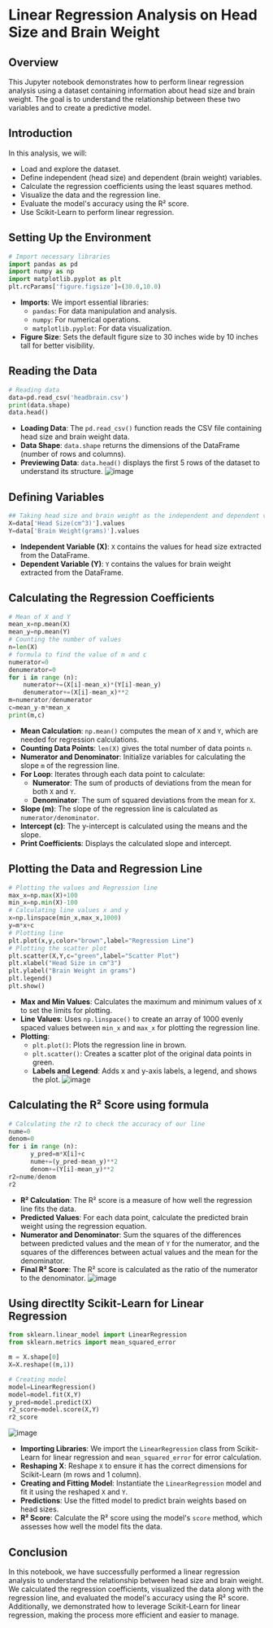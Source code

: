 
# Linear Regression Analysis on Head Size and Brain Weight

## Overview
This Jupyter notebook demonstrates how to perform linear regression analysis using a dataset containing information about head size and brain weight. The goal is to understand the relationship between these two variables and to create a predictive model.
## Introduction
In this analysis, we will:
- Load and explore the dataset.
- Define independent (head size) and dependent (brain weight) variables.
- Calculate the regression coefficients using the least squares method.
- Visualize the data and the regression line.
- Evaluate the model's accuracy using the R² score.
- Use Scikit-Learn to perform linear regression.

## Setting Up the Environment
```python
# Import necessary libraries
import pandas as pd
import numpy as np
import matplotlib.pyplot as plt
plt.rcParams['figure.figsize']=(30.0,10.0)
```
- **Imports**: We import essential libraries:
  - `pandas`: For data manipulation and analysis.
  - `numpy`: For numerical operations.
  - `matplotlib.pyplot`: For data visualization.
- **Figure Size**: Sets the default figure size to 30 inches wide by 10 inches tall for better visibility.

## Reading the Data
```python
# Reading data
data=pd.read_csv('headbrain.csv')
print(data.shape)
data.head()
```
- **Loading Data**: The `pd.read_csv()` function reads the CSV file containing head size and brain weight data.
- **Data Shape**: `data.shape` returns the dimensions of the DataFrame (number of rows and columns).
- **Previewing Data**: `data.head()` displays the first 5 rows of the dataset to understand its structure.
![image](https://github.com/user-attachments/assets/a7214c0d-230f-4abf-84ad-ba9f3d2814c5)

## Defining Variables
```python
## Taking head size and brain weight as the independent and dependent variable
X=data['Head Size(cm^3)'].values
Y=data['Brain Weight(grams)'].values
```
- **Independent Variable (X)**: `X` contains the values for head size extracted from the DataFrame.
- **Dependent Variable (Y)**: `Y` contains the values for brain weight extracted from the DataFrame.

## Calculating the Regression Coefficients
```python
# Mean of X and Y
mean_x=np.mean(X)
mean_y=np.mean(Y)
# Counting the number of values
n=len(X)
# formula to find the value of m and c
numerator=0
denumerator=0
for i in range (n):
    numerator+=(X[i]-mean_x)*(Y[i]-mean_y)
    denumerator+=(X[i]-mean_x)**2
m=numerator/denumerator
c=mean_y-m*mean_x
print(m,c)
```
- **Mean Calculation**: `np.mean()` computes the mean of `X` and `Y`, which are needed for regression calculations.
- **Counting Data Points**: `len(X)` gives the total number of data points `n`.
- **Numerator and Denominator**: Initialize variables for calculating the slope `m` of the regression line.
- **For Loop**: Iterates through each data point to calculate:
  - **Numerator**: The sum of products of deviations from the mean for both `X` and `Y`.
  - **Denominator**: The sum of squared deviations from the mean for `X`.
- **Slope (m)**: The slope of the regression line is calculated as `numerator/denominator`.
- **Intercept (c)**: The y-intercept is calculated using the means and the slope.
- **Print Coefficients**: Displays the calculated slope and intercept.

## Plotting the Data and Regression Line
```python
# Plotting the values and Regression line
max_x=np.max(X)+100
min_x=np.min(X)-100
# Calculating line values x and y
x=np.linspace(min_x,max_x,1000)
y=m*x+c
# Plotting line
plt.plot(x,y,color="brown",label="Regression Line")
# Plotting the scatter plot
plt.scatter(X,Y,c="green",label="Scatter Plot")
plt.xlabel("Head Size in cm^3")
plt.ylabel("Brain Weight in grams")
plt.legend()
plt.show()
```
- **Max and Min Values**: Calculates the maximum and minimum values of `X` to set the limits for plotting.
- **Line Values**: Uses `np.linspace()` to create an array of 1000 evenly spaced values between `min_x` and `max_x` for plotting the regression line.
- **Plotting**:
  - `plt.plot()`: Plots the regression line in brown.
  - `plt.scatter()`: Creates a scatter plot of the original data points in green.
  - **Labels and Legend**: Adds x and y-axis labels, a legend, and shows the plot.
![image](https://github.com/user-attachments/assets/252e1467-6151-414b-8a12-3bac76fc5f36)

## Calculating the R² Score using formula
```python
# Calculating the r2 to check the accuracy of our line
nume=0
denom=0
for i in range (n):
      y_pred=m*X[i]+c
      nume+=(y_pred-mean_y)**2
      denom+=(Y[i]-mean_y)**2
r2=nume/denom
r2
```
- **R² Calculation**: The R² score is a measure of how well the regression line fits the data.
- **Predicted Values**: For each data point, calculate the predicted brain weight using the regression equation.
- **Numerator and Denominator**: Sum the squares of the differences between predicted values and the mean of `Y` for the numerator, and the squares of the differences between actual values and the mean for the denominator.
- **Final R² Score**: The R² score is calculated as the ratio of the numerator to the denominator.
![image](https://github.com/user-attachments/assets/1d226296-c93c-4397-b6b3-adc0ca4b913e)

## Using directlty  Scikit-Learn for Linear Regression
```python
from sklearn.linear_model import LinearRegression
from sklearn.metrics import mean_squared_error

m = X.shape[0]
X=X.reshape((m,1))

# Creating model
model=LinearRegression()
model=model.fit(X,Y)
y_pred=model.predict(X)
r2_score=model.score(X,Y)
r2_score
```
![image](https://github.com/user-attachments/assets/4c889b28-46c8-4276-be70-8fa3fd8b5453)

- **Importing Libraries**: We import the `LinearRegression` class from Scikit-Learn for linear regression and `mean_squared_error` for error calculation.
- **Reshaping X**: Reshape `X` to ensure it has the correct dimensions for Scikit-Learn (m rows and 1 column).
- **Creating and Fitting Model**: Instantiate the `LinearRegression` model and fit it using the reshaped `X` and `Y`.
- **Predictions**: Use the fitted model to predict brain weights based on head sizes.
- **R² Score**: Calculate the R² score using the model's `score` method, which assesses how well the model fits the data.

## Conclusion
In this notebook, we have successfully performed a linear regression analysis to understand the relationship between head size and brain weight. We calculated the regression coefficients, visualized the data along with the regression line, and evaluated the model's accuracy using the R² score. Additionally, we demonstrated how to leverage Scikit-Learn for linear regression, making the process more efficient and easier to manage.

